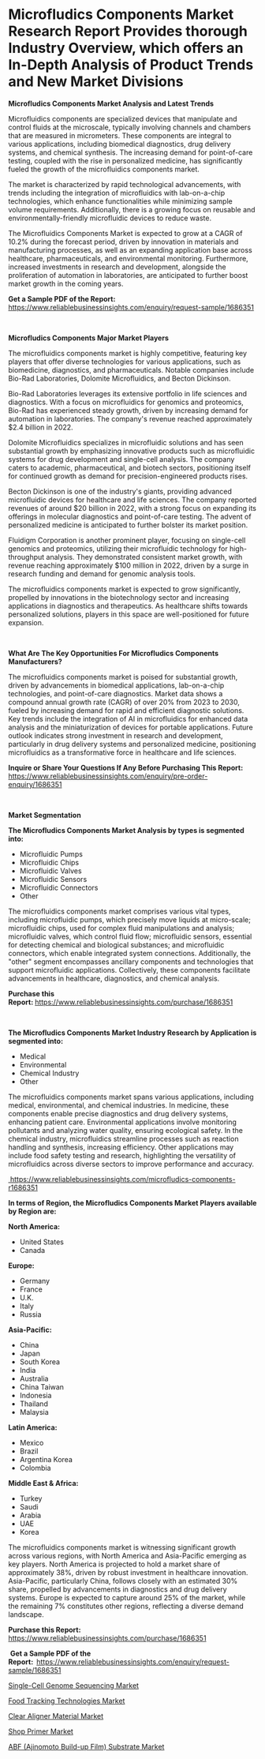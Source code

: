 <p><h1>Microfludics Components Market Research Report Provides thorough Industry Overview, which offers an In-Depth Analysis of Product Trends and New Market Divisions</h1></p><p><strong>Microfludics Components Market Analysis and Latest Trends</strong></p>
<p><p>Microfluidics components are specialized devices that manipulate and control fluids at the microscale, typically involving channels and chambers that are measured in micrometers. These components are integral to various applications, including biomedical diagnostics, drug delivery systems, and chemical synthesis. The increasing demand for point-of-care testing, coupled with the rise in personalized medicine, has significantly fueled the growth of the microfluidics components market.</p><p>The market is characterized by rapid technological advancements, with trends including the integration of microfluidics with lab-on-a-chip technologies, which enhance functionalities while minimizing sample volume requirements. Additionally, there is a growing focus on reusable and environmentally-friendly microfluidic devices to reduce waste.</p><p>The Microfluidics Components Market is expected to grow at a CAGR of 10.2% during the forecast period, driven by innovation in materials and manufacturing processes, as well as an expanding application base across healthcare, pharmaceuticals, and environmental monitoring. Furthermore, increased investments in research and development, alongside the proliferation of automation in laboratories, are anticipated to further boost market growth in the coming years.</p></p>
<p><strong>Get a Sample PDF of the Report:&nbsp;</strong> <a href="https://www.reliablebusinessinsights.com/enquiry/request-sample/1686351?utm_campaign=1119&utm_medium=2&utm_source=Github&utm_content=ia&utm_term=06102024&utm_id=microfludics-components">https://www.reliablebusinessinsights.com/enquiry/request-sample/1686351</a></p>
<p>&nbsp;</p>
<p><strong>Microfludics Components Major Market Players</strong></p>
<p><p>The microfluidics components market is highly competitive, featuring key players that offer diverse technologies for various applications, such as biomedicine, diagnostics, and pharmaceuticals. Notable companies include Bio-Rad Laboratories, Dolomite Microfluidics, and Becton Dickinson. </p><p>Bio-Rad Laboratories leverages its extensive portfolio in life sciences and diagnostics. With a focus on microfluidics for genomics and proteomics, Bio-Rad has experienced steady growth, driven by increasing demand for automation in laboratories. The company's revenue reached approximately $2.4 billion in 2022.</p><p>Dolomite Microfluidics specializes in microfluidic solutions and has seen substantial growth by emphasizing innovative products such as microfluidic systems for drug development and single-cell analysis. The company caters to academic, pharmaceutical, and biotech sectors, positioning itself for continued growth as demand for precision-engineered products rises.</p><p>Becton Dickinson is one of the industry's giants, providing advanced microfluidic devices for healthcare and life sciences. The company reported revenues of around $20 billion in 2022, with a strong focus on expanding its offerings in molecular diagnostics and point-of-care testing. The advent of personalized medicine is anticipated to further bolster its market position.</p><p>Fluidigm Corporation is another prominent player, focusing on single-cell genomics and proteomics, utilizing their microfluidic technology for high-throughput analysis. They demonstrated consistent market growth, with revenue reaching approximately $100 million in 2022, driven by a surge in research funding and demand for genomic analysis tools.</p><p>The microfluidics components market is expected to grow significantly, propelled by innovations in the biotechnology sector and increasing applications in diagnostics and therapeutics. As healthcare shifts towards personalized solutions, players in this space are well-positioned for future expansion.</p></p>
<p>&nbsp;</p>
<p><strong>What Are The Key Opportunities For Microfludics Components Manufacturers?</strong></p>
<p><p>The microfluidics components market is poised for substantial growth, driven by advancements in biomedical applications, lab-on-a-chip technologies, and point-of-care diagnostics. Market data shows a compound annual growth rate (CAGR) of over 20% from 2023 to 2030, fueled by increasing demand for rapid and efficient diagnostic solutions. Key trends include the integration of AI in microfluidics for enhanced data analysis and the miniaturization of devices for portable applications. Future outlook indicates strong investment in research and development, particularly in drug delivery systems and personalized medicine, positioning microfluidics as a transformative force in healthcare and life sciences.</p></p>
<p><strong>Inquire or Share Your Questions If Any Before Purchasing This Report:</strong> <a href="https://www.reliablebusinessinsights.com/enquiry/pre-order-enquiry/1686351?utm_campaign=1119&utm_medium=2&utm_source=Github&utm_content=ia&utm_term=06102024&utm_id=microfludics-components">https://www.reliablebusinessinsights.com/enquiry/pre-order-enquiry/1686351</a></p>
<p>&nbsp;</p>
<p><strong>Market Segmentation</strong></p>
<p><strong>The Microfludics Components Market Analysis by types is segmented into:</strong></p>
<p><ul><li>Microfluidic Pumps</li><li>Microfluidic Chips</li><li>Microfluidic Valves</li><li>Microfluidic Sensors</li><li>Microfluidic Connectors</li><li>Other</li></ul></p>
<p><p>The microfluidics components market comprises various vital types, including microfluidic pumps, which precisely move liquids at micro-scale; microfluidic chips, used for complex fluid manipulations and analysis; microfluidic valves, which control fluid flow; microfluidic sensors, essential for detecting chemical and biological substances; and microfluidic connectors, which enable integrated system connections. Additionally, the "other" segment encompasses ancillary components and technologies that support microfluidic applications. Collectively, these components facilitate advancements in healthcare, diagnostics, and chemical analysis.</p></p>
<p><strong>Purchase this Report:&nbsp;</strong><a href="https://www.reliablebusinessinsights.com/purchase/1686351?utm_campaign=1119&utm_medium=2&utm_source=Github&utm_content=ia&utm_term=06102024&utm_id=microfludics-components">https://www.reliablebusinessinsights.com/purchase/1686351</a></p>
<p>&nbsp;</p>
<p><strong>The Microfludics Components Market Industry Research by Application is segmented into:</strong></p>
<p><ul><li>Medical</li><li>Environmental</li><li>Chemical Industry</li><li>Other</li></ul></p>
<p><p>The microfluidics components market spans various applications, including medical, environmental, and chemical industries. In medicine, these components enable precise diagnostics and drug delivery systems, enhancing patient care. Environmental applications involve monitoring pollutants and analyzing water quality, ensuring ecological safety. In the chemical industry, microfluidics streamline processes such as reaction handling and synthesis, increasing efficiency. Other applications may include food safety testing and research, highlighting the versatility of microfluidics across diverse sectors to improve performance and accuracy.</p></p>
<p><a href="https://www.reliablebusinessinsights.com/microfludics-components-r1686351?utm_campaign=1119&utm_medium=2&utm_source=Github&utm_content=ia&utm_term=06102024&utm_id=microfludics-components">&nbsp;https://www.reliablebusinessinsights.com/microfludics-components-r1686351</a></p>
<p><strong>In terms of Region, the Microfludics Components Market Players available by Region are:</strong></p>
<p>
    <p> <strong> North America: </strong>
        <ul>
            <li>United States</li>
            <li>Canada</li>
        </ul>
        </p> 
    <p> <strong> Europe: </strong>
        <ul>
            <li>Germany</li>
            <li>France</li>
            <li>U.K.</li>
            <li>Italy</li>
            <li>Russia</li>
        </ul>
        </p> 
    <p> <strong> Asia-Pacific: </strong>
        <ul>
            <li>China</li>
            <li>Japan</li>
            <li>South Korea</li>
            <li>India</li>
            <li>Australia</li>
            <li>China Taiwan</li>
            <li>Indonesia</li>
            <li>Thailand</li>
            <li>Malaysia</li>
        </ul>
        </p> 
    <p> <strong> Latin America: </strong>
        <ul>
            <li>Mexico</li>
            <li>Brazil</li>
            <li>Argentina Korea</li>
            <li>Colombia</li>
        </ul>
        </p> 
    <p> <strong> Middle East & Africa: </strong>
        <ul>
            <li>Turkey</li>
            <li>Saudi</li>
            <li>Arabia</li>
            <li>UAE</li>
            <li>Korea</li>
        </ul>
    </p>
    </p>
<p><p>The microfluidics components market is witnessing significant growth across various regions, with North America and Asia-Pacific emerging as key players. North America is projected to hold a market share of approximately 38%, driven by robust investment in healthcare innovation. Asia-Pacific, particularly China, follows closely with an estimated 30% share, propelled by advancements in diagnostics and drug delivery systems. Europe is expected to capture around 25% of the market, while the remaining 7% constitutes other regions, reflecting a diverse demand landscape.</p></p>
<p><strong>Purchase this Report: </strong><a href="https://www.reliablebusinessinsights.com/purchase/1686351?utm_campaign=1119&utm_medium=2&utm_source=Github&utm_content=ia&utm_term=06102024&utm_id=microfludics-components">https://www.reliablebusinessinsights.com/purchase/1686351</a></p>
<p>&nbsp;<strong>Get a Sample PDF of the Report:&nbsp;&nbsp;</strong><a href="https://www.reliablebusinessinsights.com/enquiry/request-sample/1686351?utm_campaign=1119&utm_medium=2&utm_source=Github&utm_content=ia&utm_term=06102024&utm_id=microfludics-components">https://www.reliablebusinessinsights.com/enquiry/request-sample/1686351</a></p>
<p><strong></strong></p>
<p><p><a href="https://github.com/CordonaCindy/Market-Research-Report-List-1/blob/main/single-cell-genome-sequencing-market.md?utm_campaign=1119&utm_medium=2&utm_source=Github&utm_content=ia&utm_term=06102024&utm_id=microfludics-components">Single-Cell Genome Sequencing Market</a></p><p><a href="https://github.com/AlbertGonzalez266/Market-Research-Report-List-1/blob/main/food-tracking-technologies-market.md?utm_campaign=1119&utm_medium=2&utm_source=Github&utm_content=ia&utm_term=06102024&utm_id=microfludics-components">Food Tracking Technologies Market</a></p><p><a href="https://www.linkedin.com/pulse/clear-aligner-material-market-evolution-future-outlook-forecasting-wqz9e?utm_campaign=1119&utm_medium=2&utm_source=Github&utm_content=ia&utm_term=06102024&utm_id=microfludics-components">Clear Aligner Material Market</a></p><p><a href="https://www.linkedin.com/pulse/strategic-roadmap-global-shop-primer-market-insights-opportunities-pl2ae?utm_campaign=1119&utm_medium=2&utm_source=Github&utm_content=ia&utm_term=06102024&utm_id=microfludics-components">Shop Primer Market</a></p><p><a href="https://issuu.com/reportprime-2/docs/abf-ajinomoto-build-up-film-substra_8045e4da5c3f92?utm_campaign=1119&utm_medium=2&utm_source=Github&utm_content=ia&utm_term=06102024&utm_id=microfludics-components">ABF (Ajinomoto Build-up Film) Substrate Market</a></p></p>